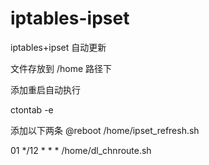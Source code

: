 # iptables-ipset
iptables+ipset 自动更新

文件存放到 /home 路径下

添加重启自动执行  

ctontab -e  

添加以下两条
@reboot /home/ipset_refresh.sh  

01 */12 * * * /home/dl_chnroute.sh

